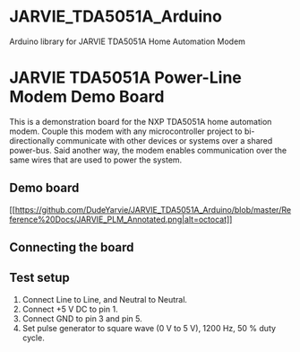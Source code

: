 # JARVIE_TDA5051A_Arduino
Arduino library for JARVIE TDA5051A Home Automation Modem
# JARVIE TDA5051A Power-Line Modem Demo Board

This is a demonstration board for the NXP TDA5051A home automation modem. Couple this modem with any microcontroller project to bi-directionally communicate with other devices or systems over a shared power-bus. Said another way, the modem enables communication over the same wires that are used to power the system.  




## Demo board
[[https://github.com/DudeYarvie/JARVIE_TDA5051A_Arduino/blob/master/Reference%20Docs/JARVIE_PLM_Annotated.png|alt=octocat]]


## Connecting the board

## Test setup
1. Connect Line to Line, and Neutral to Neutral.
2. Connect +5 V DC to pin 1.
3. Connect GND to pin 3 and pin 5.
4. Set pulse generator to square wave (0 V to 5 V), 1200 Hz, 50 % duty cycle.
